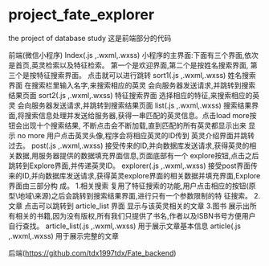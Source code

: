 # project_fate_explorer
the project of database study
这是前端部分的代码

前端(微信小程序) 
Index(.js ,.wxml,.wxss) 
小程序的主界面:下面有三个界面,依次是首页,英灵检索以及特征检索。 第一个是欢迎界面,第二个是按姓名搜索界面, 第三个是按特征搜索界面。 点击就可以进行跳转
sort1(.js ,.wxml,.wxss) 
姓名搜索界面 在搜索栏里输入名字,来搜索相应的英灵 会向服务器发送请求,并跳转到搜索结果页面
sort2(.js ,.wxml,.wxss) 
特征搜索界面 选择相应的特征,来搜索相应的英灵 会向服务器发送请求,并跳转到搜索结果页面
list(.js ,.wxml,.wxss) 
搜索结果界面,将搜索信息处理并发送给服务器,获得一串匹配的英灵信息。点击load more按钮会出现十个搜索结果, 不断点击会不断加载,直到匹配的所有英灵都显示出来 显示 no more 用户点击英灵头像,程序会将相应英灵的ID传到 英灵介绍界面并跳转过去。
post(.js ,.wxml,.wxss) 
接受传来的ID,并向数据库发送请求,获得英灵的相关数据,用服务器提供的数据填充界面信息,页面底部有一个 explore按钮,点击之后跳转到Explore界面,并传递英灵ID。
explorer(.js ,.wxml,.wxss) 
接受post界面传来的ID,并向数据库发送请求,获得英灵explore界面的相关数据并填充界面,Explore界面由三部分构 成。
1.相关搜索 
复用了特征搜索的功能,用户点击相应的按钮(原型\地域\来源)之后会跳转到搜索结果界面,进行只有一个参数限制的特 征搜索。
2.文章 
点击可以跳转到 article_list 界面 显示与该英灵相关的文章
3.图书 
展示出所有相关的书籍,因为没有版权,所有我们只提供了书名,作者以及ISBN书号方便用户自行查找。
article_list(.js ,.wxml,.wxss) 
用于展示文章基本信息
article(.js ,.wxml,.wxss) 
用于展示完整的文章

后端(https://github.com/tdx1997tdx/Fate_backend)
